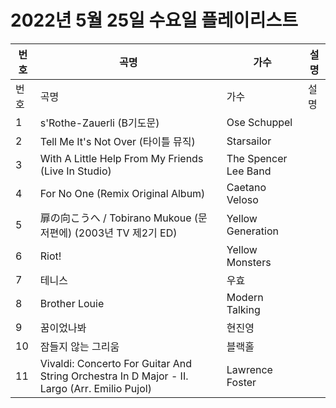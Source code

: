 # 2022년 5월 25일 수요일 플레이리스트

| 번호 | 곡명 | 가수 | 설명 |
|------|------|------|------|
| 번호 | 곡명 | 가수 | 설명 |
| 1 | s'Rothe-Zauerli (B기도문) | Ose Schuppel |  |
| 2 | Tell Me It's Not Over (타이틀 뮤직) | Starsailor |  |
| 3 | With A Little Help From My Friends (Live In Studio) | The Spencer Lee Band |  |
| 4 | For No One (Remix Original Album) | Caetano Veloso |  |
| 5 | 扉の向こうへ / Tobirano Mukoue (문 저편에) (2003년 TV 제2기 ED) | Yellow Generation |  |
| 6 | Riot! | Yellow Monsters |  |
| 7 | 테니스 | 우효 |  |
| 8 | Brother Louie | Modern Talking |  |
| 9 | 꿈이었나봐 | 현진영 |  |
| 10 | 잠들지 않는 그리움 | 블랙홀 |  |
| 11 | Vivaldi: Concerto For Guitar And String Orchestra In D Major - II. Largo (Arr. Emilio Pujol) | Lawrence Foster |  |
